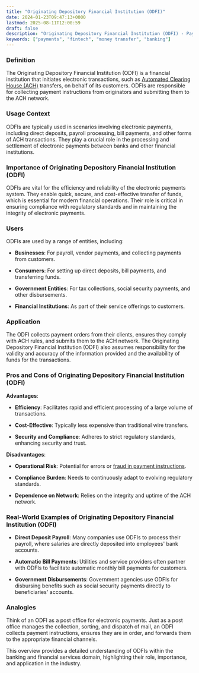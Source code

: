 ```yaml
---
title: "Originating Depository Financial Institution (ODFI)"
date: 2024-01-23T09:47:13+0000
lastmod: 2025-08-11T12:00:59
draft: false
description: "Originating Depository Financial Institution (ODFI) - Payment industry knowledge and insights"
keywords: ["payments", "fintech", "money transfer", "banking"]
---
```


### Definition

The Originating Depository Financial Institution (ODFI) is a financial institution that initiates electronic transactions, such as [Automated Clearing House (ACH)](https://faisalkhanllc.xyz/resources/payments-wiki/a/automated-clearing-house-ach/) transfers, on behalf of its customers. ODFIs are responsible for collecting payment instructions from originators and submitting them to the ACH network.

### Usage Context

ODFIs are typically used in scenarios involving electronic payments, including direct deposits, payroll processing, bill payments, and other forms of ACH transactions. They play a crucial role in the processing and settlement of electronic payments between banks and other financial institutions.

### Importance of Originating Depository Financial Institution (ODFI)

ODFIs are vital for the efficiency and reliability of the electronic payments system. They enable quick, secure, and cost-effective transfer of funds, which is essential for modern financial operations. Their role is critical in ensuring compliance with regulatory standards and in maintaining the integrity of electronic payments.

### Users

ODFIs are used by a range of entities, including:

- **Businesses**: For payroll, vendor payments, and collecting payments from customers.

- **Consumers**: For setting up direct deposits, bill payments, and transferring funds.

- **Government Entities**: For tax collections, social security payments, and other disbursements.

- **Financial Institutions**: As part of their service offerings to customers.

### Application

The ODFI collects payment orders from their clients, ensures they comply with ACH rules, and submits them to the ACH network. The Originating Depository Financial Institution (ODFI) also assumes responsibility for the validity and accuracy of the information provided and the availability of funds for the transactions.

### Pros and Cons of Originating Depository Financial Institution (ODFI)

**Advantages**:

- **Efficiency**: Facilitates rapid and efficient processing of a large volume of transactions.

- **Cost-Effective**: Typically less expensive than traditional wire transfers.

- **Security and Compliance**: Adheres to strict regulatory standards, enhancing security and trust.

**Disadvantages**:

- **Operational Risk**: Potential for errors or [fraud in payment instructions](https://faisalkhanllc.xyz/resources/payments-wiki/f/fraud-protection/).

- **Compliance Burden**: Needs to continuously adapt to evolving regulatory standards.

- **Dependence on Network**: Relies on the integrity and uptime of the ACH network.

### Real-World Examples of Originating Depository Financial Institution (ODFI)

- **Direct Deposit Payroll**: Many companies use ODFIs to process their payroll, where salaries are directly deposited into employees' bank accounts.

- **Automatic Bill Payments**: Utilities and service providers often partner with ODFIs to facilitate automatic monthly bill payments for customers.

- **Government Disbursements**: Government agencies use ODFIs for disbursing benefits such as social security payments directly to beneficiaries' accounts.

### Analogies

Think of an ODFI as a post office for electronic payments. Just as a post office manages the collection, sorting, and dispatch of mail, an ODFI collects payment instructions, ensures they are in order, and forwards them to the appropriate financial channels.

This overview provides a detailed understanding of ODFIs within the banking and financial services domain, highlighting their role, importance, and application in the industry.